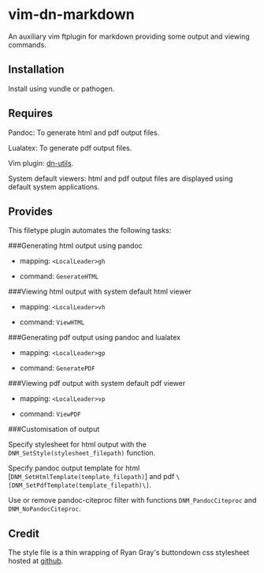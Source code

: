 vim-dn-markdown
===============

An auxiliary vim ftplugin for markdown providing some output and viewing commands.

Installation
------------

Install using vundle or pathogen.

Requires
--------

Pandoc: To generate html and pdf output files.

Lualatex: To generate pdf output files.

Vim plugin: [dn-utils](https://github.com/dnebauer/dn-vim-utils).

System default viewers: html and pdf output files are displayed using default system applications.

Provides
--------

This filetype plugin automates the following tasks:

###Generating html output using pandoc

*   mapping: `<LocalLeader>gh`

*   command: `GenerateHTML`

###Viewing html output with system default html viewer

*   mapping: `<LocalLeader>vh`

*   command: `ViewHTML`

###Generating pdf output using pandoc and lualatex

*   mapping: `<LocalLeader>gp`

*   command: `GeneratePDF`

###Viewing pdf output with system default pdf viewer

*   mapping: `<LocalLeader>vp`

*   command: `ViewPDF`

###Customisation of output

Specify stylesheet for html output with the `DNM_SetStyle(stylesheet_filepath)` function.

Specify pandoc output template for html \[`DNM_SetHtmlTemplate(template_filepath)`\] and pdf `\[DNM_SetPdfTemplate(template_filepath)\]`.

Use or remove pandoc-citeproc filter with functions `DNM_PandocCiteproc` and `DNM_NoPandocCiteproc`.

Credit
------

The style file is a thin wrapping of Ryan Gray's buttondown css stylesheet hosted at [github](https://github.com/ryangray/buttondown).

